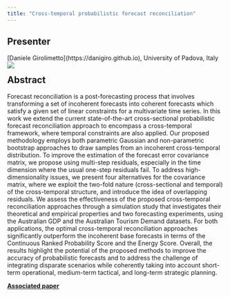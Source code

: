 ```yaml
---
title: "Cross-temporal probabilistic forecast reconciliation"
---
```


## Presenter

<div class = "figure">
[Daniele Girolimetto](https://danigiro.github.io), University of Padova, Italy
<img src="/img/danielegiro.png" style="float:left;width=200px;height=200px">
</div>

## Abstract

Forecast reconciliation is a post-forecasting process that involves transforming a set of incoherent forecasts into coherent forecasts which satisfy a given set of linear constraints for a multivariate time series. In this work we extend the current state-of-the-art cross-sectional probabilistic forecast reconciliation approach to encompass a cross-temporal framework, where temporal constraints are also applied. Our proposed methodology employs both parametric Gaussian and non-parametric bootstrap approaches to draw samples from an incoherent cross-temporal distribution. To improve the estimation of the forecast error covariance matrix, we propose using multi-step residuals, especially in the time dimension where the usual one-step residuals fail. To address high-dimensionality issues, we present four alternatives for the covariance matrix, where we exploit the two-fold nature (cross-sectional and temporal) of the cross-temporal structure, and introduce the idea of overlapping residuals. We assess the effectiveness of the proposed cross-temporal reconciliation approaches through a simulation study that investigates their theoretical and empirical properties and two forecasting experiments, using the Australian GDP and the Australian Tourism Demand datasets. For both applications, the optimal cross-temporal reconciliation approaches significantly outperform the incoherent base forecasts in terms of the Continuous Ranked Probability Score and the Energy Score. Overall, the results highlight the potential of the proposed methods to improve the accuracy of probabilistic forecasts and to address the challenge of integrating disparate scenarios while coherently taking into account short-term operational, medium-term tactical, and long-term strategic planning.

[**Associated paper**](https://arxiv.org/abs/2303.17277)

